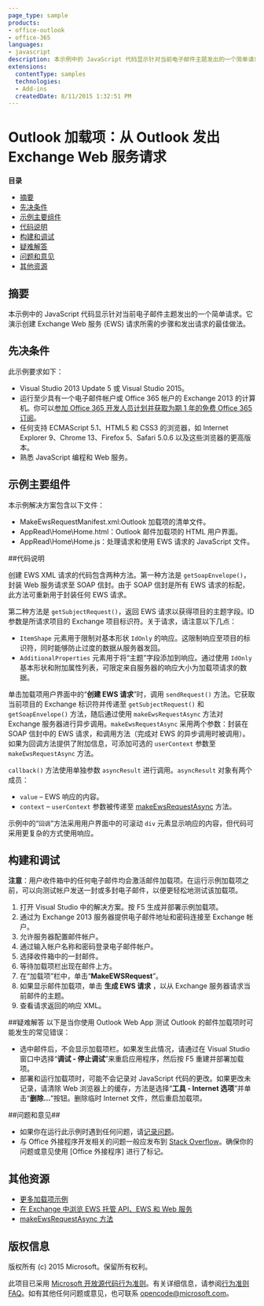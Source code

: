 ```yaml
---
page_type: sample
products:
- office-outlook
- office-365
languages:
- javascript
description: 本示例中的 JavaScript 代码显示针对当前电子邮件主题发出的一个简单请求。它演示创建 Exchange Web 服务 (EWS) 请求所需的步骤和发出请求的最佳做法。
extensions:
  contentType: samples
  technologies:
  - Add-ins
  createdDate: 8/11/2015 1:32:51 PM
---
```

# Outlook 加载项：从 Outlook 发出 Exchange Web 服务请求

**目录**

* [摘要](#summary)
* [先决条件](#prerequisites)
* [示例主要组件](#components)
* [代码说明](#codedescription)
* [构建和调试](#build)
* [疑难解答](#troubleshooting)
* [问题和意见](#questions)
* [其他资源](#additional-resources)

<a name="summary"></a>
## 摘要
本示例中的 JavaScript 代码显示针对当前电子邮件主题发出的一个简单请求。它演示创建 Exchange Web 服务 (EWS) 请求所需的步骤和发出请求的最佳做法。

<a name="prerequisites"></a>
## 先决条件 ##

此示例要求如下：  

  - Visual Studio 2013 Update 5 或 Visual Studio 2015。  
  - 运行至少具有一个电子邮件帐户或 Office 365 帐户的 Exchange 2013 的计算机。你可以[参加 Office 365 开发人员计划并获取为期 1 年的免费 Office 365 订阅](https://aka.ms/devprogramsignup)。
  - 任何支持 ECMAScript 5.1、HTML5 和 CSS3 的浏览器，如 Internet Explorer 9、Chrome 13、Firefox 5、Safari 5.0.6 以及这些浏览器的更高版本。
  - 熟悉 JavaScript 编程和 Web 服务。

<a name="components"></a>
## 示例主要组件
本示例解决方案包含以下文件：

- MakeEwsRequestManifest.xml:Outlook 加载项的清单文件。
- AppRead\Home\Home.html：Outlook 邮件加载项的 HTML 用户界面。
- AppRead\Home\Home.js：处理请求和使用 EWS 请求的 JavaScript 文件。 

<a name="codedescription"></a>
##代码说明

创建 EWS XML 请求的代码包含两种方法。第一种方法是 `getSoapEnvelope()`，封装 Web 服务请求至 SOAP 信封。由于 SOAP 信封是所有 EWS 请求的标配，此方法可重新用于封装任何 EWS 请求。

第二种方法是 `getSubjectRequest()`，返回 EWS 请求以获得项目的主题字段。ID 参数是所请求项目的 Exchange 项目标识符。关于请求，请注意以下几点：

- `ItemShape` 元素用于限制对基本形状 `IdOnly` 的响应。这限制响应至项目的标识符，同时能够防止过度的数据从服务器发回。 
- `AdditionalProperties` 元素用于将“主题”字段添加到响应。通过使用 `IdOnly` 基本形状和附加属性列表，可限定来自服务器的响应大小为加载项请求的数据。 

单击加载项用户界面中的“**创建 EWS 请求**”时，调用 `sendRequest()` 方法。它获取当前项目的 Exchange 标识符并传递至 `getSubjectRequest()` 和 `getSoapEnvelope()` 方法，随后通过使用 `makeEwsRequestAsync` 方法对 Exchange 服务器进行异步调用。`makeEwsRequestAsync` 采用两个参数：封装在 SOAP 信封中的 EWS 请求，和调用方法（完成对 EWS 的异步调用时被调用）。如果为回调方法提供了附加信息，可添加可选的 `userContext` 参数至 `makeEwsRequestAsync` 方法。

`callback()` 方法使用单独参数 `asyncResult` 进行调用。`asyncResult` 对象有两个成员：

- `value` – EWS 响应的内容。 
- `context` – `userContext` 参数被传递至 [makeEwsRequestAsync](http://msdn.microsoft.com/library/2ec380e0-4a67-4146-92a6-6a39f65dc6f2) 方法。 

示例中的“`回调`”方法采用用户界面中的可滚动 `div` 元素显示响应的内容，但代码可采用更复杂的方式使用响应。

<a name="build"></a>
## 构建和调试 ##
**注意**：用户收件箱中的任何电子邮件均会激活邮件加载项。在运行示例加载项之前，可以向测试帐户发送一封或多封电子邮件，以便更轻松地测试该加载项。

1. 打开 Visual Studio 中的解决方案。按 F5 生成并部署示例加载项。
2. 通过为 Exchange 2013 服务器提供电子邮件地址和密码连接至 Exchange 帐户。
3. 允许服务器配置邮件帐户。
4. 通过输入帐户名称和密码登录电子邮件帐户。 
5. 选择收件箱中的一封邮件。
6. 等待加载项栏出现在邮件上方。
7. 在“加载项”栏中，单击“**MakeEWSRequest**”。
8. 如果显示邮件加载项，单击 **生成 EWS 请求** ，以从 Exchange 服务器请求当前邮件的主题。
9. 查看请求返回的响应 XML。

<a name="troubleshooting"></a>
##疑难解答
以下是当你使用 Outlook Web App 测试 Outlook 的邮件加载项时可能发生的常见错误：

- 选中邮件后，不会显示加载项栏。如果发生此情况，请通过在 Visual Studio 窗口中选择“**调试 - 停止调试**”来重启应用程序，然后按 F5 重建并部署加载项。 
- 部署和运行加载项时，可能不会记录对 JavaScript 代码的更改。如果更改未记录，请清除 Web 浏览器上的缓存，方法是选择“**工具 - Internet 选项**”并单击“**删除…**”按钮。删除临时 Internet 文件，然后重启加载项。 

<a name="questions"></a>
##问题和意见##

- 如果你在运行此示例时遇到任何问题，请[记录问题](https://github.com/OfficeDev/Outlook-Add-in-Javascript-MakeEWSRequest/issues)。
- 与 Office 外接程序开发相关的问题一般应发布到 [Stack Overflow](http://stackoverflow.com/questions/tagged/office-addins)。确保你的问题或意见使用 [Office 外接程序] 进行了标记。


<a name="additional-resources"></a>
## 其他资源 ##

- [更多加载项示例](https://github.com/OfficeDev?utf8=%E2%9C%93&query=-Add-in)
- [在 Exchange 中浏览 EWS 托管 API、EWS 和 Web 服务](https://msdn.microsoft.com/library/office/jj536567(v=exchg.150).aspx)
- [makeEwsRequestAsync 方法](http://msdn.microsoft.com/library/2ec380e0-4a67-4146-92a6-6a39f65dc6f2)

## 版权信息
版权所有 (c) 2015 Microsoft。保留所有权利。


此项目已采用 [Microsoft 开放源代码行为准则](https://opensource.microsoft.com/codeofconduct/)。有关详细信息，请参阅[行为准则 FAQ](https://opensource.microsoft.com/codeofconduct/faq/)。如有其他任何问题或意见，也可联系 [opencode@microsoft.com](mailto:opencode@microsoft.com)。
